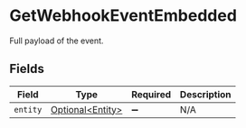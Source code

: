 # GetWebhookEventEmbedded

Full payload of the event.


## Fields

| Field                                                  | Type                                                   | Required                                               | Description                                            |
| ------------------------------------------------------ | ------------------------------------------------------ | ------------------------------------------------------ | ------------------------------------------------------ |
| `entity`                                               | [Optional\<Entity>](../../models/operations/Entity.md) | :heavy_minus_sign:                                     | N/A                                                    |